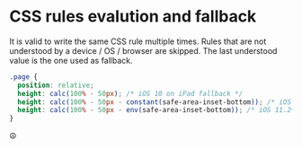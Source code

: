 # CSS rules evalution and fallback

It is valid to write the same CSS rule multiple times. 
Rules that are not understood by a device / OS / browser are skipped. 
The last understood value is the one used as fallback. 

```scss
.page {
  position: relative;
  height: calc(100% - 50px); /* iOS 10 on iPad fallback */
  height: calc(100% - 50px - constant(safe-area-inset-bottom)); /* iOS 11 on iPhone with notch fallback */
  height: calc(100% - 50px - env(safe-area-inset-bottom)); /* iOS 11.2+ on iPhone with notch fallback */
}
```
☮️
